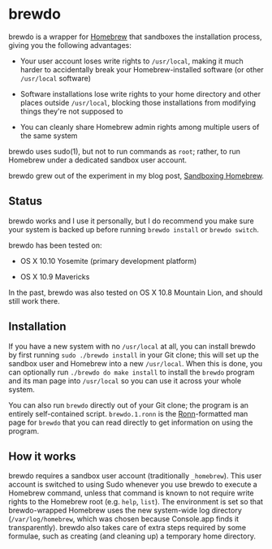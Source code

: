 brewdo
====

brewdo is a wrapper for [Homebrew](http://brew.sh/) that sandboxes the
installation process, giving you the following advantages:

-   Your user account loses write rights to `/usr/local`, making
    it much harder to accidentally break your Homebrew-installed
    software (or other `/usr/local` software)

-   Software installations lose write rights to your home directory
    and other places outside `/usr/local`, blocking those installations
    from modifying things they're not supposed to

-   You can cleanly share Homebrew admin rights among multiple users
    of the same system

brewdo uses sudo(1), but not to run commands as `root`; rather, to
run Homebrew under a dedicated sandbox user account.

brewdo grew out of the experiment in my blog post, [Sandboxing
Homebrew](https://www.zigg.com/2014/sandboxing-homebrew.html).

Status
----

brewdo works and I use it personally, but I do recommend you make
sure your system is backed up before running `brewdo install` or
`brewdo switch`.

brewdo has been tested on:

-   OS X 10.10 Yosemite (primary development platform)

-   OS X 10.9 Mavericks

In the past, brewdo was also tested on OS X 10.8 Mountain Lion, and
should still work there.

Installation
----

If you have a new system with no `/usr/local` at all, you can install
brewdo by first running `sudo ./brewdo install` in your Git clone; this
will set up the sandbox user and Homebrew into a new `/usr/local`.
When this is done, you can optionally run `./brewdo do make install` to
install the `brewdo` program and its man page into `/usr/local` so you
can use it across your whole system.

You can also run `brewdo` directly out of your Git clone; the program
is an entirely self-contained script. `brewdo.1.ronn` is the
[Ronn](http://rtomayko.github.io/ronn/)-formatted man page for `brewdo`
that you can read directly to get information on using the program.

How it works
----

brewdo requires a sandbox user account (traditionally `_homebrew`).
This user account is switched to using Sudo whenever you use brewdo
to execute a Homebrew command, unless that command is known to not
require write rights to the Homebrew root (e.g. `help`, `list`).
The environment is set so that brewdo-wrapped Homebrew uses the new
system-wide log directory (`/var/log/homebrew`, which was chosen
because Console.app finds it transparently).
brewdo also takes care of extra steps required by some formulae,
such as creating (and cleaning up) a temporary home directory.

